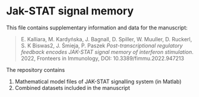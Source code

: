 # Jak-STAT signal memory

This file contains supplementary information and data for the manuscript:

>E. Kalliara, M. Kardyńska, J. Bagnall, D. Spiller, W. Muuller, D. Ruckerl, S. K Biswas2, J. Śmieja, P. Paszek *Post-transcriptional regulatory feedback encodes JAK-STAT signal memory of interferon stimulation*. 2022, Fronteers in Immunology, DOI: 10.3389/fimmu.2022.947213

The repository contains 

1) Mathematical model files of JAK-STAT signalling system (in Matlab)
2) Combined datasets included in the manuscript


